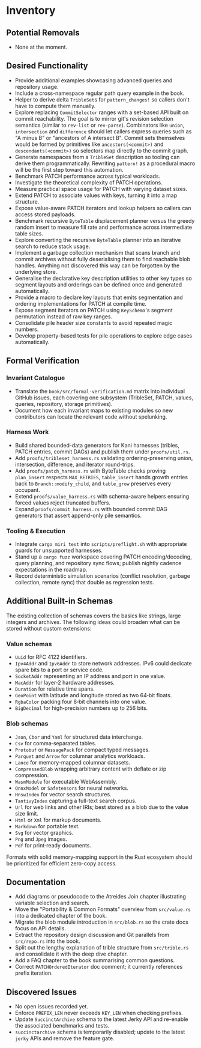 # Inventory

## Potential Removals
- None at the moment.

## Desired Functionality
- Provide additional examples showcasing advanced queries and repository usage.
- Include a cross-namespace regular path query example in the book.
- Helper to derive delta `TribleSet`s for `pattern_changes!` so callers don't
  have to compute them manually.
- Explore replacing `CommitSelector` ranges with a set-based API
  built on commit reachability. The goal is to mirror git's revision
  selection semantics (similar to `rev-list` or `rev-parse`).
  Combinators like `union`, `intersection` and `difference` should let
  callers express queries such as "A minus B" or "ancestors of A
  intersect B". Commit sets themselves would be formed by primitives
  like `ancestors(<commit>)` and `descendants(<commit>)` so selectors
  map directly to the commit graph.
- Generate namespaces from a `TribleSet` description so tooling can
  derive them programmatically. Rewriting `pattern!` as a procedural
  macro will be the first step toward this automation.
- Benchmark PATCH performance across typical workloads.
- Investigate the theoretical complexity of PATCH operations.
- Measure practical space usage for PATCH with varying dataset sizes.
- Extend PATCH to associate values with keys, turning it into a map structure.
- Expose value-aware PATCH iterators and lookup helpers so callers can access
  stored payloads.
- Benchmark recursive `ByteTable` displacement planner versus the greedy random insert to measure fill rate and performance across intermediate table sizes.
- Explore converting the recursive `ByteTable` planner into an iterative search to reduce stack usage.
- Implement a garbage collection mechanism that scans branch and commit
  archives without fully deserialising them to find reachable blob handles.
  Anything not discovered this way can be forgotten by the underlying store.
- Generalise the declarative key description utilities to other key types so
  segment layouts and orderings can be defined once and generated automatically.
- Provide a macro to declare key layouts that emits segmentation and
  ordering implementations for PATCH at compile time.
- Expose segment iterators on PATCH using `KeySchema`'s segment permutation instead of raw key ranges.
- Consolidate pile header size constants to avoid repeated magic numbers.
- Develop property-based tests for pile operations to explore edge cases automatically.

## Formal Verification
### Invariant Catalogue
- Translate the `book/src/formal-verification.md` matrix into individual GitHub
  issues, each covering one subsystem (TribleSet, PATCH, values, queries,
  repository, storage primitives).
- Document how each invariant maps to existing modules so new contributors can
  locate the relevant code without spelunking.

### Harness Work
- Build shared bounded-data generators for Kani harnesses (tribles, PATCH
  entries, commit DAGs) and publish them under `proofs/util.rs`.
- Add `proofs/tribleset_harness.rs` validating ordering-preserving union,
  intersection, difference, and iterator round-trips.
- Add `proofs/patch_harness.rs` with ByteTable checks proving `plan_insert`
  respects `MAX_RETRIES`, `table_insert` hands growth entries back to
  `Branch::modify_child`, and `table_grow` preserves every occupant.
- Extend `proofs/value_harness.rs` with schema-aware helpers ensuring forced
  values reject truncated buffers.
- Expand `proofs/commit_harness.rs` with bounded commit DAG generators that
  assert append-only pile semantics.

### Tooling & Execution
- Integrate `cargo miri test` into `scripts/preflight.sh` with appropriate
  guards for unsupported harnesses.
- Stand up a `cargo fuzz` workspace covering PATCH encoding/decoding, query
  planning, and repository sync flows; publish nightly cadence expectations in
  the roadmap.
- Record deterministic simulation scenarios (conflict resolution, garbage
  collection, remote sync) that double as regression tests.

## Additional Built-in Schemas
The existing collection of schemas covers the basics like strings, large
integers and archives.  The following ideas could broaden what can be stored
without custom extensions:

### Value schemas
- `Uuid` for RFC&nbsp;4122 identifiers.
- `Ipv4Addr` and `Ipv6Addr` to store network addresses.  IPv6 could dedicate
  spare bits to a port or service code.
- `SocketAddr` representing an IP address and port in one value.
- `MacAddr` for layer‑2 hardware addresses.
- `Duration` for relative time spans.
- `GeoPoint` with latitude and longitude stored as two 64‑bit floats.
- `RgbaColor` packing four 8‑bit channels into one value.
- `BigDecimal` for high‑precision numbers up to 256 bits.

### Blob schemas
- `Json`, `Cbor` and `Yaml` for structured data interchange.
- `Csv` for comma‑separated tables.
- `Protobuf` or `MessagePack` for compact typed messages.
- `Parquet` and `Arrow` for columnar analytics workloads.
- `Lance` for memory-mapped columnar datasets.
- `CompressedBlob` wrapping arbitrary content with deflate or zip compression.
- `WasmModule` for executable WebAssembly.
- `OnnxModel` or `Safetensors` for neural networks.
- `HnswIndex` for vector search structures.
- `TantivyIndex` capturing a full-text search corpus.
- `Url` for web links and other IRIs; best stored as a blob due to the value
  size limit.
- `Html` or `Xml` for markup documents.
- `Markdown` for portable text.
- `Svg` for vector graphics.
- `Png` and `Jpeg` images.
- `Pdf` for print‑ready documents.

Formats with solid memory-mapping support in the Rust ecosystem should be
prioritized for efficient zero-copy access.

## Documentation
- Add diagrams or pseudocode to the Atreides Join chapter illustrating variable selection and search.
- Move the "Portability & Common Formats" overview from `src/value.rs` into a
  dedicated chapter of the book.
- Migrate the blob module introduction in `src/blob.rs` so the crate docs focus
  on API details.
- Extract the repository design discussion and Git parallels from `src/repo.rs`
  into the book.
- Split out the lengthy explanation of trible structure from `src/trible.rs`
  and consolidate it with the deep dive chapter.
- Add a FAQ chapter to the book summarising common questions.
- Correct `PATCHOrderedIterator` doc comment; it currently references prefix iteration.

## Discovered Issues
- No open issues recorded yet.
- Enforce `PREFIX_LEN` never exceeds `KEY_LEN` when checking prefixes.
- Update `SuccinctArchive` schema to the latest Jerky API and re-enable the
  associated benchmarks and tests.
- `succinctarchive` schema is temporarily disabled; update to the latest
  `jerky` APIs and remove the feature gate.
